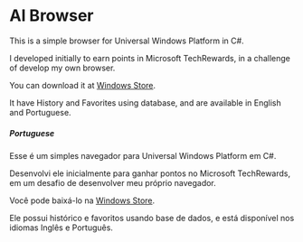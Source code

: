 Al Browser
=======

This is a simple browser for Universal Windows Platform in C#.

I developed initially to earn points in Microsoft TechRewards, in a challenge of develop my own browser.

You can download it at [Windows Store](https://www.microsoft.com/store/apps/9nblggh5hlw4).

It have History and Favorites using database, and are available in English and Portuguese.

##### Portuguese

Esse é um simples navegador para Universal Windows Platform em C#.

Desenvolvi ele inicialmente para ganhar pontos no Microsoft TechRewards, em um desafio de desenvolver meu próprio navegador.

Você pode baixá-lo na [Windows Store](https://www.microsoft.com/store/apps/9nblggh5hlw4).

Ele possui histórico e favoritos usando base de dados, e está disponível nos idiomas Inglês e Português.

